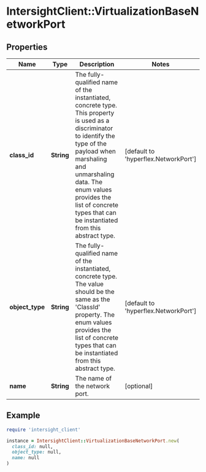 # IntersightClient::VirtualizationBaseNetworkPort

## Properties

| Name | Type | Description | Notes |
| ---- | ---- | ----------- | ----- |
| **class_id** | **String** | The fully-qualified name of the instantiated, concrete type. This property is used as a discriminator to identify the type of the payload when marshaling and unmarshaling data. The enum values provides the list of concrete types that can be instantiated from this abstract type. | [default to &#39;hyperflex.NetworkPort&#39;] |
| **object_type** | **String** | The fully-qualified name of the instantiated, concrete type. The value should be the same as the &#39;ClassId&#39; property. The enum values provides the list of concrete types that can be instantiated from this abstract type. | [default to &#39;hyperflex.NetworkPort&#39;] |
| **name** | **String** | The name of the network port. | [optional] |

## Example

```ruby
require 'intersight_client'

instance = IntersightClient::VirtualizationBaseNetworkPort.new(
  class_id: null,
  object_type: null,
  name: null
)
```

